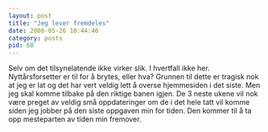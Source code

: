 ```yaml
---
layout: post
title: "Jeg lever fremdeles"
date: 2008-05-26 10:44:40
category: posts
pid: 60
---
```

Selv om det tilsynelatende ikke virker slik. I hvertfall ikke her. Nyttårsforsetter er til for å brytes, eller hva? Grunnen til dette er tragisk nok at jeg er lat og det har vert veldig lett å overse hjemmesiden i det siste. Men jeg skal komme tilbake på den riktige banen igjen. De 3 neste ukene vil nok være preget av veldig små oppdateringer om de i det hele tatt vil komme siden jeg jobber på den siste oppgaven min for tiden. Den kommer til å ta opp mesteparten av tiden min fremover.